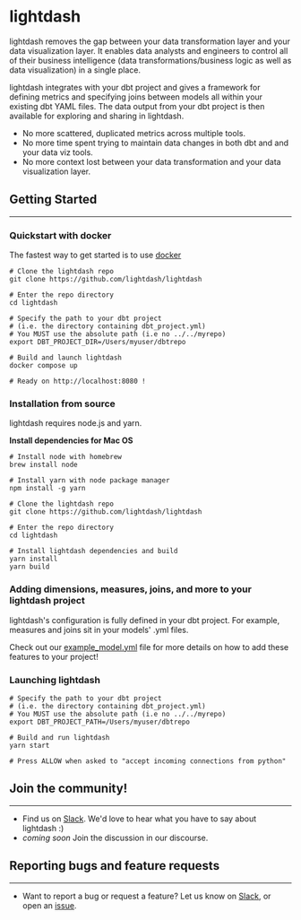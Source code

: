# lightdash

lightdash removes the gap between your data transformation layer and your data visualization layer. It enables data analysts and engineers to control all of their business intelligence (data transformations/business logic as well as data visualization) in a single place.

lightdash integrates with your dbt project and gives a framework for defining metrics and specifying joins between models all within your existing dbt YAML files. The data output from your dbt project is then available for exploring and sharing in lightdash.

- No more scattered, duplicated metrics across multiple tools.
- No more time spent trying to maintain data changes in both dbt and and your data viz tools.  
- No more context lost between your data transformation and your data visualization layer.

## Getting Started
---

### Quickstart with docker

The fastest way to get started is to use [docker](https://docs.docker.com/get-docker/)

```shell
# Clone the lightdash repo
git clone https://github.com/lightdash/lightdash

# Enter the repo directory
cd lightdash

# Specify the path to your dbt project
# (i.e. the directory containing dbt_project.yml)
# You MUST use the absolute path (i.e no ../../myrepo)
export DBT_PROJECT_DIR=/Users/myuser/dbtrepo

# Build and launch lightdash
docker compose up

# Ready on http://localhost:8080 !
```

### Installation from source

lightdash requires node.js and yarn.

**Install dependencies for Mac OS**
```shell
# Install node with homebrew
brew install node

# Install yarn with node package manager
npm install -g yarn

# Clone the lightdash repo
git clone https://github.com/lightdash/lightdash

# Enter the repo directory
cd lightdash

# Install lightdash dependencies and build
yarn install
yarn build
```

### Adding dimensions, measures, joins, and more to your lightdash project

lightdash's configuration is fully defined in your dbt project. For example, measures and joins sit in your models' .yml files.

Check out our [example_model.yml](https://github.com/lightdash/lightdash/blob/main/examples/example_model.yml) file for more details on how to add these features to your project! 

### Launching lightdash

```shell
# Specify the path to your dbt project
# (i.e. the directory containing dbt_project.yml)
# You MUST use the absolute path (i.e no ../../myrepo)
export DBT_PROJECT_PATH=/Users/myuser/dbtrepo

# Build and run lightdash
yarn start

# Press ALLOW when asked to "accept incoming connections from python"
```

## Join the community!
---
- Find us on [Slack](https://join.slack.com/t/seekercommunity/shared_invite/zt-ptiqsd6p-Dbjjn8GXozYkFhARgAs3cw). We'd love to hear what you have to say about lightdash :)
- _coming soon_ Join the discussion in our discourse.

## Reporting bugs and feature requests
---
- Want to report a bug or request a feature? Let us know on [Slack](https://join.slack.com/t/seekercommunity/shared_invite/zt-ptiqsd6p-Dbjjn8GXozYkFhARgAs3cw), or open an [issue](https://github.com/lightdash/lightdash/issues/new/choose).
